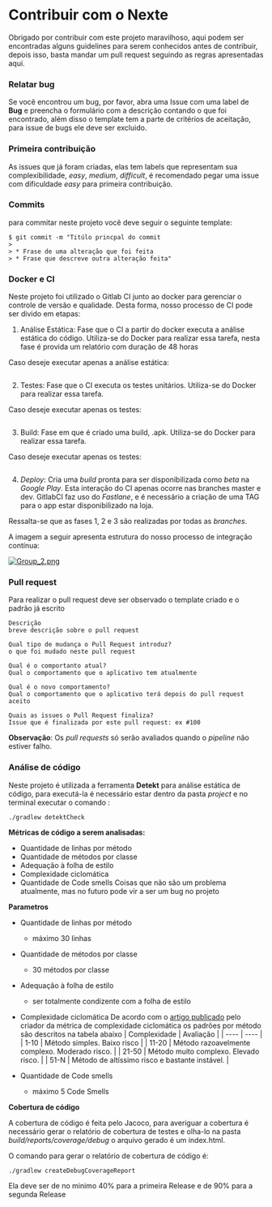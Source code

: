 # Contribuir com o Nexte

Obrigado por contribuir com este projeto maravilhoso, aqui podem ser encontradas alguns guidelines para serem conhecidos antes de contribuir, depois isso, basta mandar um pull request seguindo as regras apresentadas aqui.

### Relatar bug  
Se você encontrou um bug, por favor, abra uma Issue com uma label de **Bug** e preencha o formulário com a descrição contando o que foi encontrado, além disso o template tem a parte de critérios de aceitação, para issue de bugs ele deve ser excluido.

### Primeira contribuição
As issues que já foram criadas, elas tem labels que representam sua complexibilidade, _easy_, _medium_, _difficult_, é recomendado pegar uma issue com dificuldade _easy_ para primeira contribuição.

### Commits
para commitar neste projeto você deve seguir o seguinte template:

    $ git commit -m "Titúlo princpal do commit
    > 
    > * Frase de uma alteração que foi feita
    > * Frase que descreve outra alteração feita"


### Docker e CI

Neste projeto foi utilizado o Gitlab CI junto ao docker para gerenciar o controle de versão e qualidade. Desta forma, nosso processo de CI pode ser divido em etapas:

1. Análise Estática: Fase que o CI a partir do docker executa a análise estática do código. Utiliza-se do Docker para realizar essa tarefa, nesta fase é provida um relatório com duração de 48 horas

Caso deseje executar apenas a análise estática:

```
```
    
2. Testes: Fase que o CI executa os testes unitários. Utiliza-se do Docker para realizar essa tarefa. 

Caso deseje executar apenas os testes:

```
```

3. Build: Fase em que é criado uma build, .apk. Utiliza-se do Docker para realizar essa tarefa. 

Caso deseje executar apenas os testes:

```
```

4. *Deploy*: Cria uma *build* pronta para ser disponibilizada como *beta* na *Google Play*. Esta interação do CI apenas ocorre nas branches master e dev. GitlabCI faz uso do *Fastlane*, e é necessário a criação de uma TAG para o app estar disponibilizado na loja.

Ressalta-se que as fases 1, 2 e 3 são realizadas por todas as *branches*.

 A imagem a seguir apresenta estrutura do nosso processo de integração contínua:
 
 [![Group_2.png](https://s17.postimg.cc/yru8x54m7/Group_2.png)](https://postimg.cc/image/sqwk02hzv/)

 

### Pull request

Para realizar o pull request deve ser observado o template criado e o padrão já escrito 

    Descrição
    breve descrição sobre o pull request

    Qual tipo de mudança o Pull Request introduz?
    o que foi mudado neste pull request

    Qual é o comportanto atual?
    Qual o comportamento que o aplicativo tem atualmente

    Qual é o novo comportamento?
    Qual o comportamento que o aplicativo terá depois do pull request aceito

    Quais as issues o Pull Request finaliza?
    Issue que é finalizada por este pull request: ex #100

**Observação**: Os *pull requests* só serão avaliados quando o *pipeline* não estiver falho.

### Análise de código

Neste projeto é utilizada a ferramenta **Detekt** para análise estática de código, para executá-la é necessário estar dentro da pasta _project_ e no terminal executar o comando :

    ./gradlew detektCheck

**Métricas de código a  serem analisadas:**

* Quantidade de linhas por método
* Quantidade de métodos por classe
* Adequação à folha de estilo
* Complexidade ciclomática
* Quantidade de Code smells
 Coisas que não são um problema atualmente, mas no futuro pode vir a ser um bug no projeto  

**Parametros**

* Quantidade de linhas por método
    * máximo 30 linhas 
* Quantidade de métodos por classe
    * 30 métodos por classe
* Adequação à folha de estilo
    * ser totalmente condizente com a folha de estilo
* Complexidade ciclomática
    De acordo com o [artigo publicado](http://www.mccabe.com/pdf/MeasuringSoftwareComplexityUAV.pdf) pelo criador da métrica de complexidade ciclomática os padrões por método são descritos na tabela abaixo
    | Complexidade | Avaliação |
    | ---- | ---- |
    | 1-10 | Método simples. Baixo risco |
    | 11-20 | Método razoavelmente complexo. Moderado risco. |
    | 21-50 | Método muito complexo. Elevado risco. |
    | 51-N | Método de altíssimo risco e bastante instável. |

* Quantidade de Code smells
    * máximo 5 Code Smells

**Cobertura de código**

A cobertura de código é feita pelo Jacoco, para averiguar a cobertura é necessário gerar o relatório de cobertura de testes e olha-lo na pasta _build/reports/coverage/debug_ o arquivo gerado é um index.html.

O comando para gerar o relatório de cobertura de código é:

    ./gradlew createDebugCoverageReport

Ela deve ser de no minimo 40%  para a primeira Release e de 90% para a segunda Release 